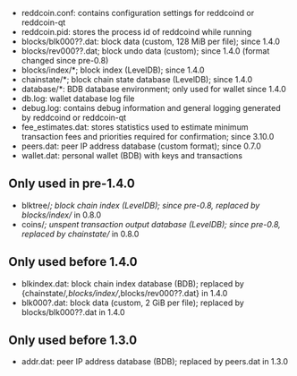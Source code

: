 * reddcoin.conf: contains configuration settings for reddcoind or reddcoin-qt
* reddcoin.pid: stores the process id of reddcoind while running
* blocks/blk000??.dat: block data (custom, 128 MiB per file); since 1.4.0
* blocks/rev000??.dat; block undo data (custom); since 1.4.0 (format changed since pre-0.8)
* blocks/index/*; block index (LevelDB); since 1.4.0
* chainstate/*; block chain state database (LevelDB); since 1.4.0
* database/*: BDB database environment; only used for wallet since 1.4.0
* db.log: wallet database log file
* debug.log: contains debug information and general logging generated by reddcoind or reddcoin-qt
* fee_estimates.dat: stores statistics used to estimate minimum transaction fees and priorities required for confirmation; since 3.10.0
* peers.dat: peer IP address database (custom format); since 0.7.0
* wallet.dat: personal wallet (BDB) with keys and transactions

Only used in pre-1.4.0
---------------------
* blktree/*; block chain index (LevelDB); since pre-0.8, replaced by blocks/index/* in 0.8.0
* coins/*; unspent transaction output database (LevelDB); since pre-0.8, replaced by chainstate/* in 0.8.0

Only used before 1.4.0
---------------------
* blkindex.dat: block chain index database (BDB); replaced by {chainstate/*,blocks/index/*,blocks/rev000??.dat} in 1.4.0
* blk000?.dat: block data (custom, 2 GiB per file); replaced by blocks/blk000??.dat in 1.4.0

Only used before 1.3.0
---------------------
* addr.dat: peer IP address database (BDB); replaced by peers.dat in 1.3.0
